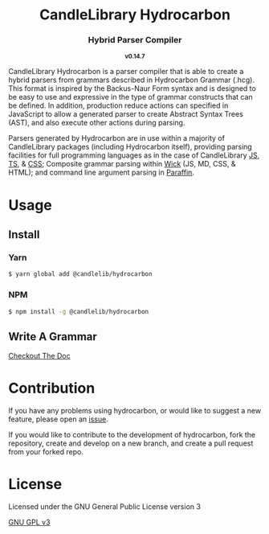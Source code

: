 <h1 align=center>CandleLibrary Hydrocarbon</h1>

<h3 align=center>Hybrid Parser Compiler</h3>

<p align=center> <sub><b>v0.14.7</b></sub> </p>


CandleLibrary Hydrocarbon is a parser compiler that is able to create a hybrid parsers from grammars described in Hydrocarbon 
Grammar (.hcg). This format is inspired by the Backus-Naur Form syntax and is designed to be easy to use and expressive in the type of grammar 
constructs that can be defined. In addition, production reduce actions can specified in JavaScript to allow a generated parser to create 
Abstract Syntax Trees (AST), and also execute other actions during parsing. 

Parsers generated by Hydrocarbon are in use within a majority of CandleLibrary packages (including Hydrocarbon itself), providing parsing 
facilities for full programming languages as in the case of CandleLibrary [JS](https://github.com/CandleLibrary/js), [TS](https://github.com/CandleLibrary/ts), & [CSS](https://github.com/CandleLibrary/css); Composite grammar parsing within [Wick](https://github.com/CandleLibrary/wick) (JS, MD, CSS, & HTML); and command line argument
parsing in [Paraffin](https://github.com/CandleLibrary/paraffin).

# Usage

## Install

### Yarn
```bash
$ yarn global add @candlelib/hydrocarbon
```

### NPM
```bash
$ npm install -g @candlelib/hydrocarbon
```

## Write A Grammar

[Checkout The Doc](./site/creating_a_grammar.index.md)

# Contribution

If you have any problems using hydrocarbon, or would like to suggest a new feature, please open an [issue](https://github.com/CandleLibrary/hydrocarbon/issues).

If you would like to contribute to the development of hydrocarbon, fork the repository, create and develop on a new branch, and create a pull request from your forked repo.

# License

Licensed under the GNU General Public License version 3

[GNU GPL v3](./LICENSE)

